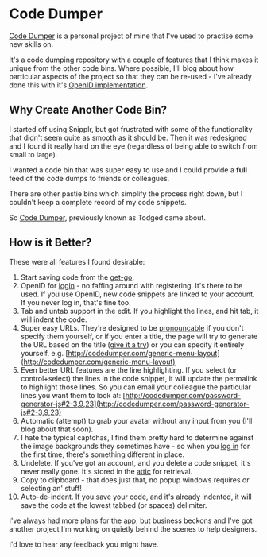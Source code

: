 # Code Dumper

[Code Dumper](http://codedumper.com/ "Code Dumper :: does what it says on the tin") is a personal project of mine that I've used to practise some new skills on.

It's a code dumping repository with a couple of features that I think makes it unique from the other code bins.  Where possible, I'll blog about how particular aspects of the project so that they can be re-used - I've already done this with it's [OpenID implementation](http://remysharp.com/2008/04/24/stop-using-openid-why-how/).
<!--more-->

## Why Create Another Code Bin?

I started off using Snipplr, but got frustrated with some of the functionality that didn't seem quite as smooth as it should be.  Then it was redesigned and I found it really hard on the eye (regardless of being able to switch from small to large).

I wanted a code bin that was super easy to use and I could provide a **full** feed of the code dumps to friends or colleagues.  

There are other pastie bins which simplify the process right down, but I couldn't keep a complete record of my code snippets.

So [Code Dumper](http://codedumper.com/), previously known as Todged came about.

## How is it Better?

These were all features I found desirable:

1. Start saving code from the [get-go](http://codedumper.com/new).
2. OpenID for [login](http://codedumper.com/login) - no faffing around with registering. It's there to be used.  If you use OpenID, new code snippets are linked to your account.  If you never log in, that's fine too.
3. Tab and untab support in the edit.  If you highlight the lines, and hit tab, it will indent the code.
4. Super easy URLs.  They're designed to be [pronouncable](http://remysharp.com/2008/04/14/pronounceablely-random/) if you don't specify them yourself, or if you enter a title, the page will try to generate the URL based on the title ([give it a try](http://codedumper.com/new?action=show_advanced)) or you can specify it entirely yourself, e.g. [http://codedumper.com/generic-menu-layout](http://codedumper.com/generic-menu-layout)
5. Even better URL features are the line highlighting.  If you select (or control+select) the lines in the code snippet, it will update the permalink to highlight those lines.  So you can email your colleague the particular lines you want them to look at: [http://codedumper.com/password-generator-js#2-3,9,23](http://codedumper.com/password-generator-js#2-3,9,23)
6. Automatic (attempt) to grab your avatar without any input from you (I'll blog about that soon).
7. I hate the typical captchas, I find them pretty hard to determine against the image backgrounds they sometimes have - so when you [log in](http://codedumper.com/login) for the first time, there's something different in place.
8. Undelete.  If you've got an account, and you delete a code snippet, it's never really gone.  It's stored in the [attic](http://codedumper.com/attic) for retrieval.
9. Copy to clipboard - that does just that, no popup windows requires or selecting an' stuff!
10. Auto-de-indent.  If you save your code, and it's already indented, it will save the code at the lowest tabbed (or spaces) delimiter.

I've always had more plans for the app, but business beckons and I've got another project I'm working on quietly behind the scenes to help designers.

I'd love to hear any feedback you might have.

